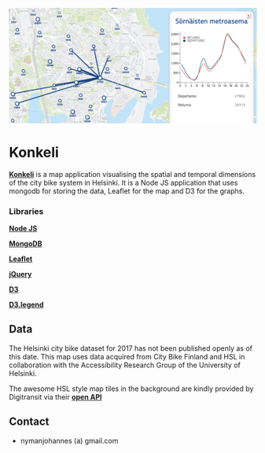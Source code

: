 ![](/public/img/promo.PNG)
# Konkeli

**[Konkeli](http://konkeli.sparetimemachine.eu)** is a map application visualising the spatial and temporal dimensions of the city bike system in Helsinki. It is a Node JS application that uses mongodb for storing the data, Leaflet for the map and D3 for the graphs.   

### Libraries

**[Node JS](https://nodejs.org/en/)**

**[MongoDB](https://www.mongodb.com/)**

**[Leaflet](http://leafletjs.com/)**

**[jQuery](https://jquery.com/)**

**[D3](https://d3js.org/)**

**[D3.legend](https://gist.github.com/ZJONSSON/3918369)**


## Data 

The Helsinki city bike dataset for 2017 has not been published openly as of this date. This map uses data acquired from City Bike Finland and HSL in collaboration with the Accessibility Research Group of the University of Helsinki.

The awesome HSL style map tiles in the background are kindly provided by Digitransit via their **[open API](https://digitransit.fi/en/developers/apis/3-map-api/background-map/)** 

## Contact

- nymanjohannes (a) gmail.com